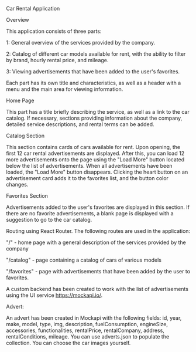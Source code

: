 Car Rental Application


Overview


This application consists of three parts:


1: General overview of the services provided by the company.


2: Catalog of different car models available for rent, with the ability to filter by brand, hourly rental price, and mileage.


3: Viewing advertisements that have been added to the user's favorites.


Each part has its own title and characteristics, as well as a header with a menu and the main area for viewing information.


Home Page


This part has a title briefly describing the service, as well as a link to the car catalog. If necessary, sections providing information about the company, detailed service descriptions, and rental terms can be added.

Catalog Section


This section contains cards of cars available for rent. Upon opening, the first 12 car rental advertisements are displayed. After this, you can load 12 more advertisements onto the page using the "Load More" button located below the list of advertisements. When all advertisements have been loaded, the "Load More" button disappears. Clicking the heart button on an advertisement card adds it to the favorites list, and the button color changes.

Favorites Section


Advertisements added to the user's favorites are displayed in this section. If there are no favorite advertisements, a blank page is displayed with a suggestion to go to the car catalog.

Routing using React Router. The following routes are used in the application:


"/" - home page with a general description of the services provided by the company


"/catalog" - page containing a catalog of cars of various models


"/favorites" - page with advertisements that have been added by the user to favorites.


A custom backend has been created to work with the list of advertisements using the UI service https://mockapi.io/.


Advert:


An advert has been created in Mockapi with the following fields: id, year, make, model, type, img, description, fuelConsumption, engineSize, accessories, functionalities, rentalPrice, rentalCompany, address, rentalConditions, mileage. You can use adverts.json to populate the collection. You can choose the car images yourself.
